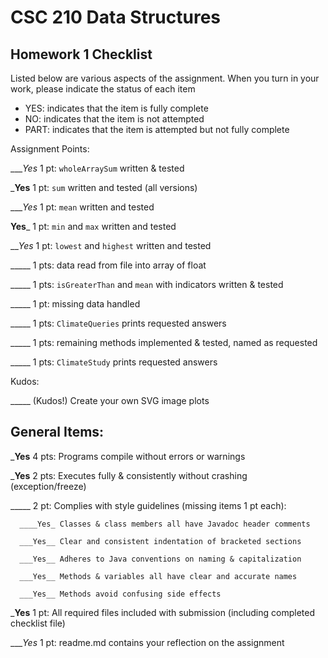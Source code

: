 # CSC 210 Data Structures
## Homework 1 Checklist

Listed below are various aspects of the assignment.  When you turn in
your work, please indicate the status of each item

- YES: indicates that the item is fully complete
- NO: indicates that the item is not attempted
- PART: indicates that the item is attempted but not fully complete


Assignment Points:

____Yes_ 1 pt: `wholeArraySum` written & tested

___Yes__ 1 pt: `sum` written and tested (all versions)

____Yes_ 1 pt: `mean` written and tested

__Yes___ 1 pt: `min` and `max` written and tested

___Yes_ 1 pt: `lowest` and `highest` written and tested

_____ 1 pts: data read from file into array of float

_____ 1 pts: `isGreaterThan` and `mean` with indicators written & tested

_____ 1 pt: missing data handled

_____ 1 pts: `ClimateQueries` prints requested answers

_____ 1 pts: remaining methods implemented & tested, named as requested

_____ 1 pts: `ClimateStudy` prints requested answers

Kudos:

_____ (Kudos!) Create your own SVG image plots


## General Items:

___Yes__ 4 pts: Programs compile without errors or warnings

___Yes__ 2 pts: Executes fully & consistently without crashing (exception/freeze)

_____ 2 pt: Complies with style guidelines (missing items 1 pt each):

      ____Yes_ Classes & class members all have Javadoc header comments

      ___Yes__ Clear and consistent indentation of bracketed sections

      ___Yes__ Adheres to Java conventions on naming & capitalization

      ___Yes__ Methods & variables all have clear and accurate names

      ___Yes__ Methods avoid confusing side effects

___Yes__ 1 pt: All required files included with submission (including completed checklist file)

____Yes_ 1 pt: readme.md contains your reflection on the assignment